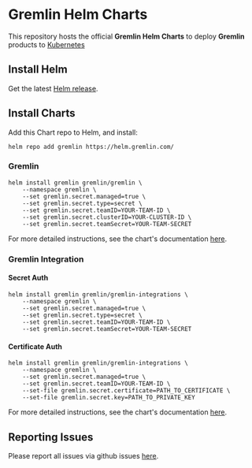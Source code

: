 # Gremlin Helm Charts

This repository hosts the official **Gremlin Helm Charts** to deploy **Gremlin** products
to [Kubernetes](https://kubernetes.io/)

## Install Helm

Get the latest [Helm release](https://github.com/kubernetes/helm#install).

## Install Charts

Add this Chart repo to Helm, and install:

```shell
helm repo add gremlin https://helm.gremlin.com/
````

### Gremlin

```shell
helm install gremlin gremlin/gremlin \
    --namespace gremlin \
    --set gremlin.secret.managed=true \
    --set gremlin.secret.type=secret \
    --set gremlin.secret.teamID=YOUR-TEAM-ID \
    --set gremlin.secret.clusterID=YOUR-CLUSTER-ID \
    --set gremlin.secret.teamSecret=YOUR-TEAM-SECRET
```

For more detailed instructions, see the chart's
documentation [here](https://github.com/gremlin/helm/blob/master/gremlin/README.md).

### Gremlin Integration

#### Secret Auth

```shell
helm install gremlin gremlin/gremlin-integrations \
    --namespace gremlin \
    --set gremlin.secret.managed=true \
    --set gremlin.secret.type=secret \
    --set gremlin.secret.teamID=YOUR-TEAM-ID \
    --set gremlin.secret.teamSecret=YOUR-TEAM-SECRET
```

#### Certificate Auth

```shell
helm install gremlin gremlin/gremlin-integrations \
    --namespace gremlin \
    --set gremlin.secret.managed=true \ 
    --set gremlin.secret.teamID=YOUR-TEAM-ID \
    --set-file gremlin.secret.certificate=PATH_TO_CERTIFICATE \
    --set-file gremlin.secret.key=PATH_TO_PRIVATE_KEY
```

For more detailed instructions, see the chart's
documentation [here](https://github.com/gremlin/helm/blob/master/gremlin-integrations/README.md).

## Reporting Issues

Please report all issues via github issues [here](https://github.com/gremlin/helm/issues).
